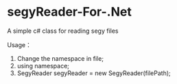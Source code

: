 # segyReader-For-.Net
A simple c# class for reading segy files

Usage：
  1. Change the namespace in file;
  2. using namespace;
  3. SegyReader segyReader = new SegyReader(filePath);
